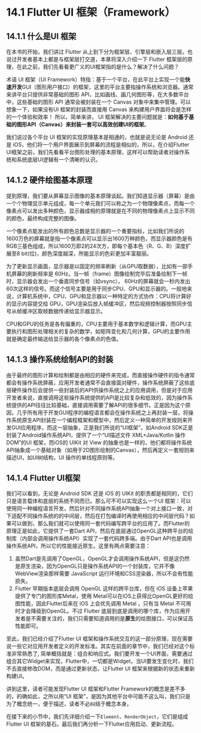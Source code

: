 # 14.1 Flutter UI 框架（Framework）

## 14.1.1 什么是UI 框架

在本书的开始，我们讲过 Flutter 从上到下分为框架层、引擎层和嵌入层三层。也说过开发者基本上都是与框架层打交道，本章将深入介绍一下 Flutter 框架层的原理，在此之前，我们先看看更广义的UI框架指的是什么？解决了什么问题？

术语 UI 框架（UI Framework）特指：基于一个平台，在此平台上实现一个能**快速开发**GUI（图形用户接口）的框架，这里的平台主要指操作系统和浏览器。通常来讲平台只提供非常基础的图形 API，比如画线、画几何图形等，在大多数平台中，这些基础的图形 API 通常会被封装在一个 Canvas 对象中来集中管理。可以想象一下，如果没有UI 框架的封装而直接用 Canvas 来构建用户界面将会是怎样的一个体验和效率！ 所以，简单来讲， UI 框架解决的主要问题就是：**如何基于基础的图形API（Canvas）来封装一套可以高效创建UI的框架**。

我们说过各个平台 UI 框架的实现原理基本是相通的，也就是说无论是 Android 还是 iOS，他们将一个用户界面展示到屏幕的流程是相似的，所以，在介绍Flutter UI框架之前，我们先看看平台图形处理的基本原理，这样可以帮助读者对操作系统和系统底层UI逻辑有一个清晰的认识。

## 14.1.2 硬件绘图基本原理

提到原理，我们要从屏幕显示图像的基本原理谈起。我们知道显示器（屏幕）是由一个个物理显示单元组成，每一个单元我们可以称之为一个物理像素点，而每一个像素点可以发出多种颜色，显示器成相的原理就是在不同的物理像素点上显示不同的颜色，最终构成完整的图像。

一个像素点能发出的所有颜色总数是显示器的一个重要指标，比如我们所说的1600万色的屏幕就是指一个像素点可以显示出1600万种颜色，而显示器颜色是有RGB三基色组成，所以1600万即2的24次方，即每个基本色（R、G、B）深度扩展至8 bit(位)，颜色深度越深，所能显示的色彩更加丰富靓丽。

为了更新显示画面，显示器是以固定的频率刷新（从GPU取数据），比如有一部手机屏幕的刷新频率是 60Hz。当一帧（frame）图像绘制完毕后准备绘制下一帧时，显示器会发出一个垂直同步信号（如vsync）， 60Hz的屏幕就会一秒内发出 60次这样的信号。而这个信号主要是用于同步CPU、GPU和显示器的。一般地来说，计算机系统中，CPU、GPU和显示器以一种特定的方式协作：CPU将计算好的显示内容提交给 GPU，GPU渲染后放入帧缓冲区，然后视频控制器按照同步信号从帧缓冲区取帧数据传递给显示器显示。

CPU和GPU的任务是各有偏重的，CPU主要用于基本数学和逻辑计算，而GPU主要执行和图形处理相关的复杂的数学，如矩阵变化和几何计算，GPU的主要作用就是确定最终输送给显示器的各个像素点的色值。

## 14.1.3 操作系统绘制API的封装

由于最终的图形计算和绘制都是由相应的硬件来完成，而直接操作硬件的指令通常都会有操作系统屏蔽，应用开发者通常不会直接面对硬件，操作系统屏蔽了这些底层硬件操作后会提供一些封装后的API供操作系统之上的应用调用，但是对于应用开发者来说，直接调用这些操作系统提供的API是比较复杂和低效的，因为操作系统提供的API往往比较基础，直接调用需要了解API的很多细节。正是因为这个原因，几乎所有用于开发GUI程序的编程语言都会在操作系统之上再封装一层，将操作系统原生API封装在一个编程框架和模型中，然后定义一种简单的开发规则来开发GUI应用程序，而这一层抽象，正是我们所说的“UI框架”，如Android SDK正是封装了Android操作系统API，提供了一个“UI描述文件 XML+Java/Kotlin 操作 DOM”的UI 框架，而iOS的 UIKit  对 View 的抽象也是一样的，他们都将操作系统API抽象成一个基础对象（如用于2D图形绘制的Canvas），然后再定义一套规则来描述UI，如UI树结构，UI 操作的单线程原则等。

## 14.1.4 Flutter UI框架

我们可以看到，无论是 Android SDK 还是 iOS 的 UIKit 的职责都是相同的，它们只是语言载体和底层的系统不同而已。那么可不可以实现这么一个UI 框架：可以使用同一种编程语言开发，然后针对不同操作系统API抽象一个对上接口一致，对下适配不同操作系统的的中间层，然后在打包编译时再使用相应的中间层代码？如果可以做到，那么我们就可以使用同一套代码编写跨平台的应用了。而Flutter的原理正是如此，它提供了一套Dart API，然后在底层通过OpenGL这种跨平台的绘制库（内部会调用操作系统API）实现了一套代码跨多端。由于Dart API也是调用操作系统API，所以它的性能接近原生。这里有两点需要注意：

1. 虽然Dart是先调用了OpenGL，OpenGL才会调用操作系统API，但是这仍然是原生渲染，因为OpenGL只是操作系统API的一个封装库，它并不像WebView渲染那样需要 JavaScript 运行环境和CSS渲染器，所以不会有性能损失。
2. Flutter 早期版本底层会调用 OpenGL 这样的跨平台库，但在 iOS 设备上苹果提供了专门的图形库Metal，使用 Metal可以在iOS上获得比OpenGL更好的绘图性能，因此Flutter后来在 iOS 上会优先调用 Metal ，只有当 Metal 不可用时才会降级到OpenGL。不过 Flutter 底层到底是调用的哪个库，作为应用开发者是不需要关注的，我们只需要知道调用的是**原生**的绘图接口，可以保证高性能即可。

至此，我们已经介绍了Flutter UI 框架和操作系统交互的这一部分原理，现在需要说一些它对应用开发者定义的开发标准。其实在前面的章节中，我们已经对这个标准非常熟悉了, 简单概括就是：组合和响应式。我们要开发一个UI界面，需要通过组合其它Widget来实现，Flutter中，一切都是Widget，当UI要发生变化时，我们不去直接修改DOM，而是通过更新状态，让Flutter UI 框架来根据新的状态来重新构建UI。

讲到这里，读者可能发现Flutter UI 框架和Flutter Framework的概念是差不多的，的确如此，之所以用“UI 框架”，是因为其他平台中可能不这么叫，我们只是为了概念统一，便于描述，读者不必纠结于概念本身。

在接下来的小节中，我们先详细介绍一下`Element`、`RenderObject`，它们是组成Flutter UI 框架的基石。最后我们再分析一下Flutter应用启动、更新流程。







